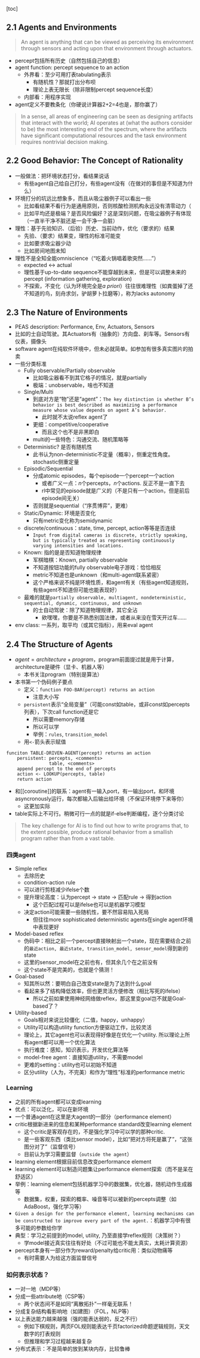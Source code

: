 [toc]
## 2.1 Agents and Environments
> An agent is anything that can be viewed as perceiving its environment through sensors and acting upon that environment through actuators.

- percept包括所有历史（自然包括自己的信息）
- agent function: percept sequence to an action
    - 外界看：至少可用打表tabulating表示
      - 有随机性？那就打出分布呗
      - 理论上表无限长（除非限制percept sequence长度）
    - 内部看：用程序实现
- agent定义不要教条化（你硬说计算器2+2=4也是，那你赢了）

> In a sense, all areas of engineering can be seen as designing artifacts that interact with the world; AI operates at (what the authors consider to be) the most interesting end of the spectrum, where the artifacts have significant computational resources and the task environment requires nontrivial decision making.

## 2.2 Good Behavior: The Concept of Rationality
- 一般做法：把环境状态打分，看结果说话
  - 有些agent自己给自己打分，有些agent没有（在做对的事但是不知道为什么）
- 环境打分的坑远比想象多，而且从吸尘器例子可以看出一些
  - 比如看结果不看行为是通用原则，否则核酸检测机构永远没有清零动力（
  - 比如平均还是极端？是否风险偏好？这是深刻问题，在吸尘器例子有体现（一直半干净不脏还是一会干净一会脏）
- 理性：基于先验知识、（后验）历史、当前动作，优化（要求的）结果
  - 先验、（要求）结果变，理性的标准可能变
  - 比如要求吸尘器少动
  - 比如房间地图未知
- 理性不是全知全能omniscience（“吃着火锅唱着歌突然……”）
  - expected <-> actual
  - 理性基于up-to-date sequence不能穿越到未来，但是可以调整未来的percept (information gathering, exploration)
  - 不探索，不变化（认为环境完全是*a priori*）往往很难理性（如粪蛋掉了还不知道的鸟，刻舟求剑，驴胡萝卜拉磨等），称为lacks autonomy
## 2.3 The Nature of Environments
- PEAS description: Performance, Env, Actuators, Sensors
- 比如的士自动驾驶。其Actuators有（抽象的）方向盘、刹车等。Sensors有仪表，摄像头
- software agent在纯软件环境中，但未必就简单。如参加有很多真实图片的拍卖
- 一些分类标准
  - Fully observable/Partially observable
    - 比如吸尘器看不到其它格子的情况，就是partially
    - 极端：unobservable，啥也不知道
  - Single/Multi
    - 到底对方是“物”还是“agent”：`The key distinction is whether B’s behavior is best described as maximizing a performance measure whose value depends on agent A’s behavior.`
      - 此时就不太说reflex agent了
    - 更细：competitive/cooperative
      - 而且这个也不是非黑即白
    - multi的一些特色：沟通交流、随机策略等
  - Deterministic? 是否有随机性
    - 此书认为non-deterministic不定量（概率），侧重定性角度。stochastic侧重定量
  - Episodic/Sequential
    - 分成atomic episodes，每个episode一个percept一个action
      - 或者广义一点：$n$个percepts，$n$个actions. 反正不是一直下去
      - rl中常见的episode就是广义的（不是只有一个action，但是前后episode间无关）
    - 否则就是sequential（“序贯博弈”，更难）
  - Static/Dynamic: 环境是否变化
    - 只有metric变化称为semidynamic
  - discrete/continuous：state, time, percept, action等等是否连续
    - `Input from digital cameras is discrete, strictly speaking, but is typically treated as representing continuously varying intensities and locations.`
  - Known: 指的是是否知道物理规律
    - 军棋暗棋：Known, partially observable
    - 不知道按钮功能的fully observable电子游戏：恰恰相反
    - metric不知道也是unknown（和multi-agent联系紧密）
    - 这个严格来说不纯是环境性质，和agent有关（有些agent知道规则，有些agent不知道但可能也能表现好）
  - 最难的就是`partially observable, multiagent, nondeterministic, sequential, dynamic, continuous, and unknown`
    - 的士自动驾驶：除了知道物理规律，其它全沾
      - 欸嘿嘿，你要是不熟悉别国法律，或者从来没在雪天开过车……
- env class: 一系列，取平均（或其它指标），用来eval agent
## 2.4 The Structure of Agents
- $agent = architecture+program$，program前面提过就是用于计算，architecture是硬件（显卡、机器人等）
  - 本书关注program（特别是算法）
- 本书第一个伪码例子要点
  - 定义：`function FOO-BAR(percept) returns an action`
    - 注意大小写
  - `persistent`表示“全局变量”（可能const如table，或非const如percepts列表），下次call function还是它
    - 所以需要memory存储
    - 所以可以学
    - 举例：`rules`, `transition_model`
  - 用`<-`箭头表示赋值
```text
funciton TABLE-DRIVEN-AGENT(percept) returns an action
    persistent: percepts, <comments>
                table, <comments>
    append percept to the end of percepts
    action <- LOOKUP(percepts, table)
    return action
```
- 和[[coroutine]]的联系：agent有一输入port，有一输出port，和环境asyncronously运行，每次都输入后输出给环境（不保证环境停下来等你）
  - 这更加实际
- table实际上不可行。稍微可行一点的就是if-else判断编程，逐个分类讨论
> The key challenge for AI is to find out how to write programs that, to the extent possible, produce rational behavior from a smallish program rather than from a vast table.

### 四类agent
- Simple reflex
  - 去除历史
  - condition-action rule
  - 可以进行剪枝减少ifelse个数
  - 提升理论高度：认为percept -> state -> 匹配rule -> 得到action
    - 这个匹配过程可以是ifelse也可以是机器学习模型
  - 决定action可能需要一些随机性，要不然容易陷入死局
    - 但往往more sophisticated deterministic agents在single agent环境中表现更好
- Model-based reflex
  - 伪码中：相比之前一个percept直接映射出一个state，现在需要结合之前的`最近action, 最近state, transition_model, sensor_model`得到新的state
  - 这里的sensor_model在之前也有，但其余几个在之前没有
  - 这个state不是完美的，也就是个猜测！
- Goal-based
  - 知其所以然：要明白自己改变state是为了达到什么goal
  - 看起来多了结构降低效率，但也更灵活方便修改（相比写死的ifelse）
    - 所以之前如果使用神经网络做reflex，那这里变goal岂不就是Goal-based了？
- Utility-based
  - Goals相对来说比较僵化（二值，happy，unhappy）
  - Utility可以构造utility function方便驱动工作，比较灵活
  - 理论上，其它agent也可以表现得好像是在优化一个utility. 所以理论上所有agent都可以用一个优化算法
  - 执行难度：感知，知识表示，开发优化算法等
  - model-free agent：直接知道utility，不需要model
  - 更难的setting：utility也可以初始不知道
  - 区分utility（人为，不完美）和作为“理性”标准的performance metric
### Learning
- 之前的所有agent都可以变成learning
- 优点：可以泛化，可以在新环境
- 一个普通agent在这里是大agent的一部分（performance element）
- critic根据新进来的信息和某种performance standard改变learning element
  - 这个critic是客观存在的，不是强化学习中可以学的那种critic.
  - 是一些客观东西（类比sensor model），比如“把对方将死是赢了”，“这张图分对了”（监督信号）
  - 目前认为学习需要监督（`outside the agent`）
- learning element根据目前信息改变performance element
- learning element可以制造问题集让performance element探索（而不是呆在舒适区）
- 举例：learning element包括机器学习中的数据集，优化器，随机动作生成器等
  - 数据集，权重，探索的概率、噪音等可以被新的percepts调整（如AdaBoost，强化学习等）
- `Given a design for the performance element, learning mechanisms can be constructed to improve every part of the agent.`：机器学习中有很多可能的参数给你学
- 典型：学习之前提到的model, utility, 乃至直接学reflex规则（决策树？）
  - 学model接近真实往往有好处（不过可能也不能太真实，太耗计算资源）
- percept本身有一部分作为reward/penalty给critic用：类似动物痛等
  - 有时需要人为给这方面监督信号
### 如何表示状态？
- 一对一地（MDP等）
- 分成一些attribute地（CSP等）
  - 两个状态间不是如同“离散拓扑”一样毫无联系！
- 分成复杂结构看影响地（如建图）（FOL，NLP等）
- 以上表达能力越来越强（强的能表达弱的，反之不行）
  - 例如下棋规则，两页FOL规则能表达千页factorized命题逻辑规则，天文数字的打表规则
  - 但推理和学习过程越来越复杂
- 分布式表示：不是简单的放到某块内存，比较鲁棒